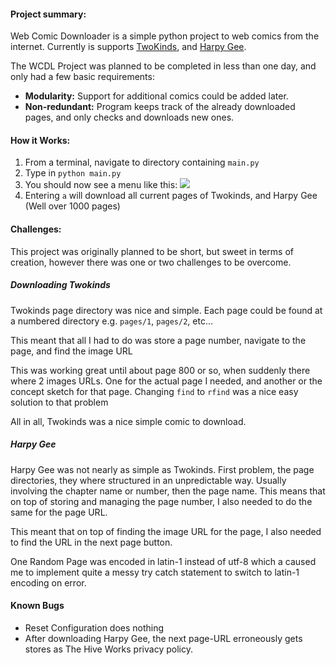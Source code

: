 #### Project summary:

Web Comic Downloader is a simple python project to web comics from the internet. Currently is supports [TwoKinds](http://twokinds.keenspot.com/), and [Harpy Gee](https://www.harpygee.com/).

The WCDL Project was planned to be completed in less than one day, and only had a few basic requirements:

*   **Modularity:** Support for additional comics could be added later.
*   **Non-redundant:** Program keeps track of the already downloaded pages, and only checks and downloads new ones.

#### How it Works:

1.  From a terminal, navigate to directory containing `main.py`
2.  Type in `python main.py`
3.  You should now see a menu like this: ![](https://dmaizik.com/public-images/projects/wcdl/main.png)
4.  Entering `a` will download all current pages of Twokinds, and Harpy Gee (Well over 1000 pages)

#### Challenges:

This project was originally planned to be short, but sweet in terms of creation, however there was one or two challenges to be overcome.

##### Downloading Twokinds

Twokinds page directory was nice and simple. Each page could be found at a numbered directory e.g. `pages/1`, `pages/2`, etc...

This meant that all I had to do was store a page number, navigate to the page, and find the image URL

This was working great until about page 800 or so, when suddenly there where 2 images URLs. One for the actual page I needed, and another or the concept sketch for that page. Changing `find` to `rfind` was a nice easy solution to that problem

All in all, Twokinds was a nice simple comic to download.

##### Harpy Gee

Harpy Gee was not nearly as simple as Twokinds. First problem, the page directories, they where structured in an unpredictable way. Usually involving the chapter name or number, then the page name. This means that on top of storing and managing the page number, I also needed to do the same for the page URL.

This meant that on top of finding the image URL for the page, I also needed to find the URL in the next page button.

One Random Page was encoded in latin-1 instead of utf-8 which a caused me to implement quite a messy try catch statement to switch to latin-1 encoding on error.

#### Known Bugs

*   Reset Configuration does nothing
*   After downloading Harpy Gee, the next page-URL erroneously gets stores as The Hive Works privacy policy.
